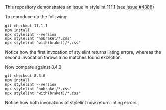 This repository demonstrates an issue in stylelint 11.1.1 (see [issue #4388](https://github.com/stylelint/stylelint/issues/4388))

To reproduce do the following:

```
git checkout 11.1.1
npm install
npx stylelint --version
npx stylelint "nobraket/*.css"
npx stylelint "with(braket)/*.css"
```

Notice how the first invocation of stylelint returns linting errors, whereas the second invocation throws a no matches found exception.

Now compare against 8.4.0

```
git checkout 8.3.0
npm install
npx stylelint --version
npx stylelint "nobraket/*.css"
npx stylelint "with(braket)/*.css"
```

Notice how both invocations of stylelint now return linting errors.
